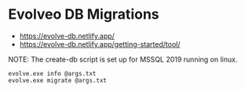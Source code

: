 # Evolveo DB Migrations

* https://evolve-db.netlify.app/
* https://evolve-db.netlify.app/getting-started/tool/

NOTE: The create-db script is set up for MSSQL 2019 running on linux.

```
evolve.exe info @args.txt
evolve.exe migrate @args.txt
```
